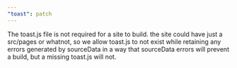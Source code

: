 ```yaml
---
"toast": patch
---
```


The toast.js file is not required for a site to build. the site could have just a src/pages or whatnot, so we allow toast.js to not exist while retaining any errors generated by sourceData in a way that sourceData errors will prevent a build, but a missing toast.js will not.
